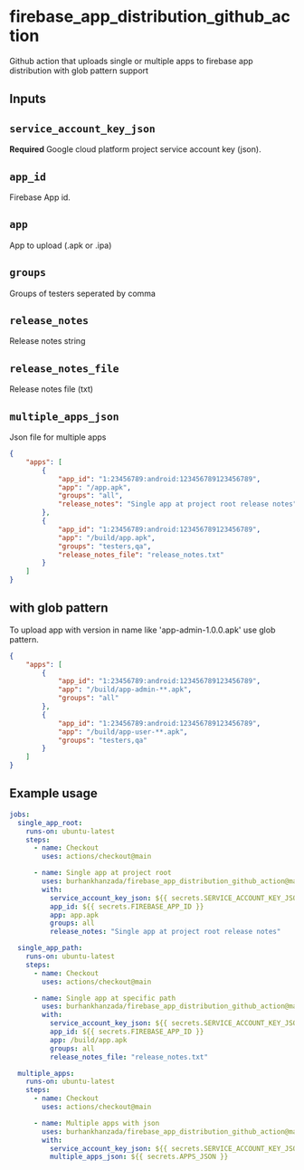 # firebase_app_distribution_github_action

Github action that uploads single or multiple apps to firebase app distribution
with glob pattern support

## Inputs

## `service_account_key_json`

**Required** Google cloud platform project service account key (json).

## `app_id`

Firebase App id.

## `app`

App to upload (.apk or .ipa)

## `groups`

Groups of testers seperated by comma

## `release_notes`

Release notes string

## `release_notes_file`

Release notes file (txt)

## `multiple_apps_json`

Json file for multiple apps

```json
{
    "apps": [
        {
            "app_id": "1:23456789:android:123456789123456789",
            "app": "/app.apk",
            "groups": "all",
            "release_notes": "Single app at project root release notes"
        },
        {
            "app_id": "1:23456789:android:123456789123456789",
            "app": "/build/app.apk",
            "groups": "testers,qa",
            "release_notes_file": "release_notes.txt"
        }
    ]
}
```

## with glob pattern

To upload app with version in name like 'app-admin-1.0.0.apk' use glob pattern.

```json
{
    "apps": [
        {
            "app_id": "1:23456789:android:123456789123456789",
            "app": "/build/app-admin-**.apk",
            "groups": "all"
        },
        {
            "app_id": "1:23456789:android:123456789123456789",
            "app": "/build/app-user-**.apk",
            "groups": "testers,qa"
        }
    ]
}
```

## Example usage

```yml
jobs:
  single_app_root:
    runs-on: ubuntu-latest
    steps:
      - name: Checkout
        uses: actions/checkout@main

      - name: Single app at project root
        uses: burhankhanzada/firebase_app_distribution_github_action@main
        with:
          service_account_key_json: ${{ secrets.SERVICE_ACCOUNT_KEY_JSON }}
          app_id: ${{ secrets.FIREBASE_APP_ID }}
          app: app.apk
          groups: all
          release_notes: "Single app at project root release notes"

  single_app_path:
    runs-on: ubuntu-latest
    steps:
      - name: Checkout
        uses: actions/checkout@main

      - name: Single app at specific path
        uses: burhankhanzada/firebase_app_distribution_github_action@main
        with:
          service_account_key_json: ${{ secrets.SERVICE_ACCOUNT_KEY_JSON }}
          app_id: ${{ secrets.FIREBASE_APP_ID }}
          app: /build/app.apk
          groups: all
          release_notes_file: "release_notes.txt"

  multiple_apps:
    runs-on: ubuntu-latest
    steps:
      - name: Checkout
        uses: actions/checkout@main

      - name: Multiple apps with json
        uses: burhankhanzada/firebase_app_distribution_github_action@main
        with:
          service_account_key_json: ${{ secrets.SERVICE_ACCOUNT_KEY_JSON }}
          multiple_apps_json: ${{ secrets.APPS_JSON }}
```
